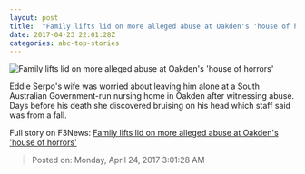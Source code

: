 ```yaml
---
layout: post
title:  "Family lifts lid on more alleged abuse at Oakden's 'house of horrors'"
date: 2017-04-23 22:01:28Z
categories: abc-top-stories
---
```


![Family lifts lid on more alleged abuse at Oakden's 'house of horrors'](http://www.abc.net.au/news/image/8466236-1x1-700x700.jpg)

Eddie Serpo's wife was worried about leaving him alone at a South Australian Government-run nursing home in Oakden after witnessing abuse. Days before his death she discovered bruising on his head which staff said was from a fall.


Full story on F3News: [Family lifts lid on more alleged abuse at Oakden's 'house of horrors'](http://www.f3nws.com/n/HTqEBG)

> Posted on: Monday, April 24, 2017 3:01:28 AM
